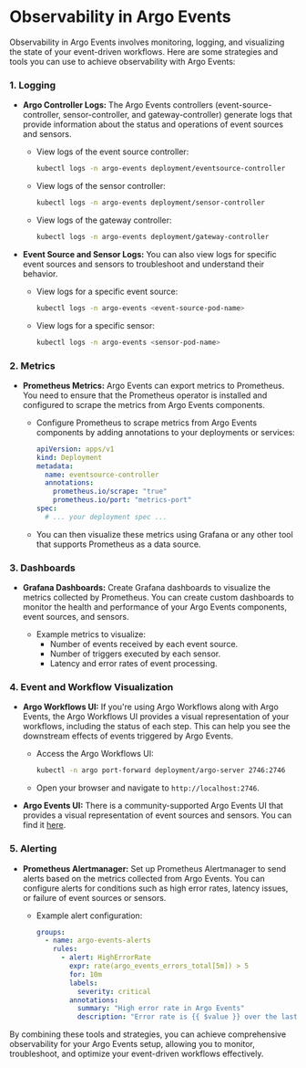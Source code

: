 # Observability in Argo Events

Observability in Argo Events involves monitoring, logging, and visualizing the state of your event-driven workflows. Here are some strategies and tools you can use to achieve observability with Argo Events:

### 1. **Logging**

- **Argo Controller Logs:** The Argo Events controllers (event-source-controller, sensor-controller, and gateway-controller) generate logs that provide information about the status and operations of event sources and sensors.
  
  - View logs of the event source controller:
    ```sh
    kubectl logs -n argo-events deployment/eventsource-controller
    ```
  
  - View logs of the sensor controller:
    ```sh
    kubectl logs -n argo-events deployment/sensor-controller
    ```

  - View logs of the gateway controller:
    ```sh
    kubectl logs -n argo-events deployment/gateway-controller
    ```

- **Event Source and Sensor Logs:** You can also view logs for specific event sources and sensors to troubleshoot and understand their behavior.
  
  - View logs for a specific event source:
    ```sh
    kubectl logs -n argo-events <event-source-pod-name>
    ```

  - View logs for a specific sensor:
    ```sh
    kubectl logs -n argo-events <sensor-pod-name>
    ```

### 2. **Metrics**

- **Prometheus Metrics:** Argo Events can export metrics to Prometheus. You need to ensure that the Prometheus operator is installed and configured to scrape the metrics from Argo Events components.

  - Configure Prometheus to scrape metrics from Argo Events components by adding annotations to your deployments or services:
    ```yaml
    apiVersion: apps/v1
    kind: Deployment
    metadata:
      name: eventsource-controller
      annotations:
        prometheus.io/scrape: "true"
        prometheus.io/port: "metrics-port"
    spec:
      # ... your deployment spec ...
    ```

  - You can then visualize these metrics using Grafana or any other tool that supports Prometheus as a data source.

### 3. **Dashboards**

- **Grafana Dashboards:** Create Grafana dashboards to visualize the metrics collected by Prometheus. You can create custom dashboards to monitor the health and performance of your Argo Events components, event sources, and sensors.

  - Example metrics to visualize:
    - Number of events received by each event source.
    - Number of triggers executed by each sensor.
    - Latency and error rates of event processing.

### 4. **Event and Workflow Visualization**

- **Argo Workflows UI:** If you're using Argo Workflows along with Argo Events, the Argo Workflows UI provides a visual representation of your workflows, including the status of each step. This can help you see the downstream effects of events triggered by Argo Events.

  - Access the Argo Workflows UI:
    ```sh
    kubectl -n argo port-forward deployment/argo-server 2746:2746
    ```
  - Open your browser and navigate to `http://localhost:2746`.

- **Argo Events UI:** There is a community-supported Argo Events UI that provides a visual representation of event sources and sensors. You can find it [here](https://github.com/argoproj-labs/argo-events-ui).

### 5. **Alerting**

- **Prometheus Alertmanager:** Set up Prometheus Alertmanager to send alerts based on the metrics collected from Argo Events. You can configure alerts for conditions such as high error rates, latency issues, or failure of event sources or sensors.

  - Example alert configuration:
    ```yaml
    groups:
      - name: argo-events-alerts
        rules:
          - alert: HighErrorRate
            expr: rate(argo_events_errors_total[5m]) > 5
            for: 10m
            labels:
              severity: critical
            annotations:
              summary: "High error rate in Argo Events"
              description: "Error rate is {{ $value }} over the last 10 minutes."
    ```

By combining these tools and strategies, you can achieve comprehensive observability for your Argo Events setup, allowing you to monitor, troubleshoot, and optimize your event-driven workflows effectively.
